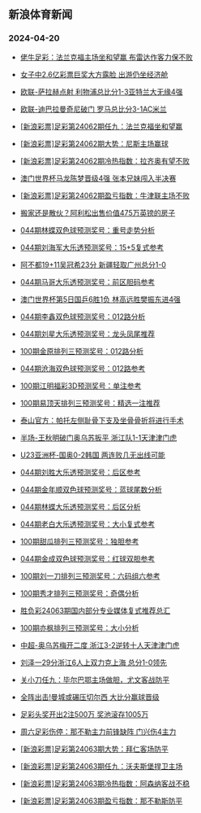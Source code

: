 ## 新浪体育新闻 
### 2024-04-20

+ [佬牛足彩：法兰克福主场坐和望赢 布雷达作客力保不败](https://sports.sina.com.cn/l/2024-04-19/doc-inasiqee5629158.shtml)

+ [女子中2.6亿彩票巨奖大方露脸 出游仍坐经济舱](https://sports.sina.com.cn/l/2024-04-19/doc-inasiiwh5711649.shtml)

+ [欧联-萨拉赫点射 利物浦总比分1-3亚特兰大无缘4强](https://sports.sina.com.cn/g/pl/2024-04-19/doc-inasiivy7611462.shtml)

+ [欧联-迪巴拉曼奇尼破门 罗马总比分3-1AC米兰](https://sports.sina.com.cn/g/seriea/2024-04-19/doc-inasiivy7612665.shtml)

+ [[新浪彩票]足彩第24062期任九：法兰克福坐和望赢](https://sports.sina.com.cn/l/2024-04-19/doc-inasiiwh5726547.shtml)

+ [[新浪彩票]足彩第24062期大势：尼斯主场赢球](https://sports.sina.com.cn/l/2024-04-19/doc-inasiiwh5726255.shtml)

+ [[新浪彩票]足彩第24062期冷热指数：拉齐奥有望不败](https://sports.sina.com.cn/l/2024-04-19/doc-inasiiwh5715003.shtml)

+ [澳门世界杯马龙陈梦晋级4强 张本兄妹闯入半决赛](https://sports.sina.com.cn/others/pingpang/2024-04-19/doc-inasiyts7341397.shtml)

+ [[新浪彩票]足彩第24062期盈亏指数：牛津联主场不败](https://sports.sina.com.cn/l/2024-04-19/doc-inasiiwh5728116.shtml)

+ [搬家还是散伙？阿利松出售价值475万英镑的房子](https://sports.sina.com.cn/g/pl/2024-04-19/doc-inasiqcy9922172.shtml)

+ [044期林蝶双色球预测奖号：重号走势分析](https://sports.sina.com.cn/l/2024-04-19/doc-inasiyts7344040.shtml)

+ [044期刘海军大乐透预测奖号：15+5复式参考](https://sports.sina.com.cn/l/2024-04-19/doc-inasiyty5459138.shtml)

+ [阿不都19+11吴冠希23分 新疆轻取广州总分1-0](https://sports.sina.com.cn/basketball/cba/2024-04-19/doc-inaskrrk7073318.shtml)

+ [044期马哥大乐透预测奖号：前区胆码参考](https://sports.sina.com.cn/l/2024-04-19/doc-inasiyts7349470.shtml)

+ [澳门世界杯第5日国乒6胜1负 林高远胜樊振东进4强](https://sports.sina.com.cn/others/pingpang/2024-04-19/doc-inaskrrs5191247.shtml)

+ [044期李鑫双色球预测奖号：012路分析](https://sports.sina.com.cn/l/2024-04-19/doc-inasiyty5454365.shtml)

+ [044期刘星大乐透预测奖号：龙头凤尾推荐](https://sports.sina.com.cn/l/2024-04-19/doc-inasiyts7348326.shtml)

+ [100期金原排列三预测奖号：012路分析](https://sports.sina.com.cn/l/2024-04-19/doc-inaskezw5338634.shtml)

+ [044期沧海双色球预测奖号：012路参考](https://sports.sina.com.cn/l/2024-04-19/doc-inasiyty5448848.shtml)

+ [100期江明福彩3D预测奖号：单注参考](https://sports.sina.com.cn/l/2024-04-19/doc-inaskezw5336377.shtml)

+ [100期易顶天排列三预测奖号：精选一注推荐](https://sports.sina.com.cn/l/2024-04-19/doc-inaskezq7227519.shtml)

+ [泰山官方：帕托左侧耻骨下支及坐骨骨折将进行手术](https://sports.sina.com.cn/china/j/2024-04-19/doc-inaskrrk7069451.shtml)

+ [半场-王秋明破门奥乌苏扳平 浙江队1-1天津津门虎](https://sports.sina.com.cn/china/j/2024-04-19/doc-inaskrrs5176980.shtml)

+ [U23亚洲杯-国奥0-2韩国 两连败几无出线可能](https://sports.sina.com.cn/china/gqgs/2024-04-19/doc-inaskvxq5073964.shtml)

+ [044期刘胜大乐透预测奖号：后区参考](https://sports.sina.com.cn/l/2024-04-19/doc-inasiyts7348798.shtml)

+ [044期金年顺双色球预测奖号：蓝球尾数分析](https://sports.sina.com.cn/l/2024-04-19/doc-inasiyty5452238.shtml)

+ [044期林蝶大乐透预测奖号：后区分析](https://sports.sina.com.cn/l/2024-04-19/doc-inasiyts7348007.shtml)

+ [044期老白大乐透预测奖号：大小复式参考](https://sports.sina.com.cn/l/2024-04-19/doc-inasiyts7347806.shtml)

+ [100期甜瓜排列三预测奖号：独胆参考](https://sports.sina.com.cn/l/2024-04-19/doc-inaskezw5337442.shtml)

+ [044期金成双色球预测奖号：红球双胆参考](https://sports.sina.com.cn/l/2024-04-19/doc-inasiyty5452630.shtml)

+ [100期刘一刀排列三预测奖号：六码组六参考](https://sports.sina.com.cn/l/2024-04-19/doc-inaskezw5338409.shtml)

+ [100期秀才排列三预测奖号：奇偶分析](https://sports.sina.com.cn/l/2024-04-19/doc-inaskezw5336688.shtml)

+ [胜负彩24063期国内部分专业媒体复式推荐总汇](https://sports.sina.com.cn/l/2024-04-19/doc-inasiqea6696695.shtml)

+ [100期亦枫排列三预测奖号：大小分析](https://sports.sina.com.cn/l/2024-04-19/doc-inaskezq7227741.shtml)

+ [中超-奥乌苏梅开二度 浙江3-2逆转十人天津津门虎](https://sports.sina.com.cn/china/j/2024-04-19/doc-inaskvxq5063869.shtml)

+ [刘泽一29分浙江6人上双力克上海 总分1-0领先](https://sports.sina.com.cn/basketball/cba/2024-04-19/doc-inaskrrk7073965.shtml)

+ [关小刀任九：毕尔巴鄂主场做胆，尤文客战防平](https://sports.sina.com.cn/l/2024-04-19/doc-inaskezw5345937.shtml)

+ [全阵出击!曼城或碾压切尔西 大比分赢球晋级](https://sports.sina.com.cn/l/2024-04-20/doc-inaskezw5369762.shtml)

+ [足彩头奖开出2注500万  奖池滚存1005万](https://sports.sina.com.cn/l/2024-04-20/doc-inasmtce4603815.shtml)

+ [周六足彩伤停：那不勒主力前锋缺阵 门兴伤4主力](https://sports.sina.com.cn/l/2024-04-19/doc-inasiyts7333901.shtml)

+ [[新浪彩票]足彩第24063期大势：拜仁客场防平](https://sports.sina.com.cn/l/2024-04-20/doc-inasmtce4604166.shtml)

+ [[新浪彩票]足彩第24063期任九：沃夫斯堡捍卫主场](https://sports.sina.com.cn/l/2024-04-20/doc-inasmtce4604309.shtml)

+ [[新浪彩票]足彩第24063期冷热指数：阿森纳客战不稳](https://sports.sina.com.cn/l/2024-04-20/doc-inasmtce4604952.shtml)

+ [[新浪彩票]足彩第24063期盈亏指数：那不勒斯防平](https://sports.sina.com.cn/l/2024-04-20/doc-inasmtaw6494558.shtml)

